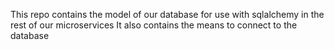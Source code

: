This repo contains the model of our database for use with sqlalchemy in the rest of our microservices
It also contains the means to connect to the database